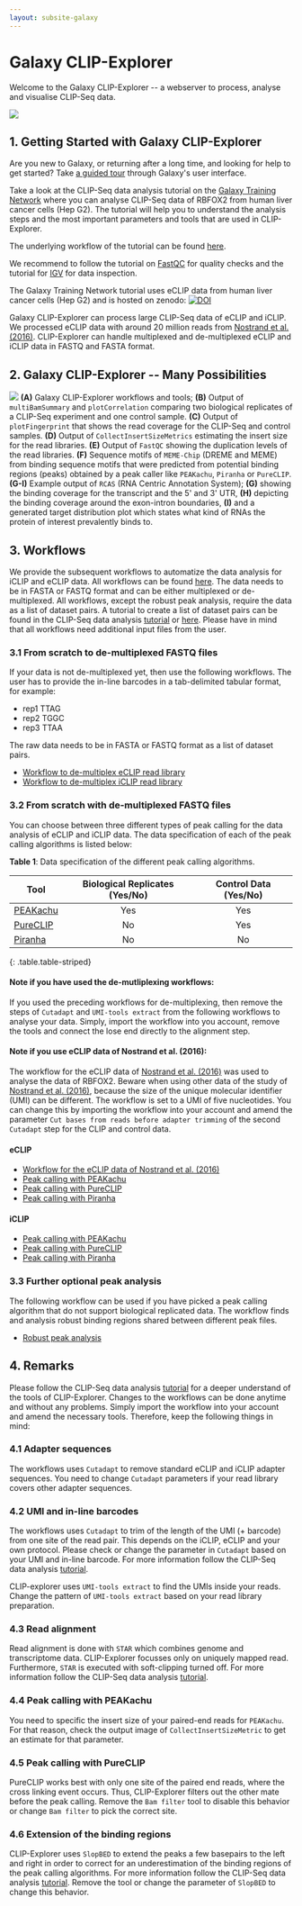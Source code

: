 ```yaml
---
layout: subsite-galaxy
---
```


# Galaxy CLIP-Explorer

Welcome to the Galaxy CLIP-Explorer -- a webserver to process, analyse and visualise CLIP-Seq data.

![](/assets/media/cover_design_clipseq.png)

## 1. Getting Started with Galaxy CLIP-Explorer

Are you new to Galaxy, or returning after a long time, and looking for help to get started? Take <a target="_parent" href="https://hicexplorer.usegalaxy.eu/tours/core.galaxy_ui">a guided tour</a> through Galaxy's user interface.

Take a look at the CLIP-Seq data analysis tutorial on the <a target="_parent" href="https://galaxyproject.github.io/training-material/topics/transcriptomics/tutorials/clipseq/tutorial.html">Galaxy Training Network</a>  where you can analyse CLIP-Seq data of RBFOX2 from human liver cancer cells (Hep G2). The tutorial will help you to understand the analysis steps and the most important parameters and tools that are used in CLIP-Explorer.

The underlying workflow of the tutorial can be found <a target="_parent" href="https://github.com/galaxyproject/training-material/tree/master/topics/transcriptomics/tutorials/clipseq/workflows/">here</a>.

We recommend to follow the tutorial on <a target="_parent" href="https://galaxyproject.github.io/training-material/topics/sequence-analysis/tutorials/quality-control/tutorial.html">FastQC</a> for quality checks and the tutorial for <a target="_parent" href="https://galaxyproject.github.io/training-material/topics/introduction/tutorials/igv-introduction/tutorial.html">IGV</a> for data inspection.


The Galaxy Training Network tutorial uses eCLIP data from human liver cancer cells (Hep G2) and is hosted on zenodo: <a target="_parent" href="https://zenodo.org/record/1327423"><img src="https://zenodo.org/badge/DOI/10.5281/zenodo.1327423.svg" alt="DOI"></a>

Galaxy CLIP-Explorer can process large CLIP-Seq data of eCLIP and iCLIP. We processed eCLIP data with around 20 million reads from [Nostrand et al. (2016)](https://doi.org/10.1038/nmeth.3810). CLIP-Explorer can handle multiplexed and de-multiplexed eCLIP and iCLIP data in FASTQ and FASTA format.

## 2. Galaxy CLIP-Explorer -- Many Possibilities

![](/assets/media/content_design_clipseq.png)
 <b>(A)</b> Galaxy CLIP-Explorer workflows and tools; <b>(B)</b> Output of `multiBamSummary` and `plotCorrelation` comparing two biological replicates of a CLIP-Seq experiment and one control sample. <b>(C)</b> Output of `plotFingerprint` that shows the read coverage for the CLIP-Seq and control samples. <b>(D)</b> Output of `CollectInsertSizeMetrics` estimating the insert size for the read libraries. <b>(E)</b> Output of `FastQC` showing the duplication levels of the read libraries. <b>(F)</b> Sequence motifs of `MEME-Chip` (DREME and MEME) from binding sequence motifs that were predicted from potential binding regions (peaks) obtained by a peak caller like `PEAKachu`, `Piranha` or `PureCLIP`. <b>(G-I)</b> Example output of `RCAS` (RNA Centric Annotation System); <b>(G)</b> showing the binding coverage for the transcript and the 5' and 3' UTR, <b>(H)</b> depicting the binding coverage around the exon-intron boundaries, <b>(I)</b> and a generated target distribution plot which states what kind of RNAs the protein of interest prevalently binds to.


## 3. Workflows

We provide the subsequent workflows to automatize the data analysis for iCLIP and eCLIP data. All workflows can be found [here](https://github.com/Florian-H-Lab/CLIP-Explorer). The data needs to be in FASTA or FASTQ format and can be either multiplexed or de-multiplexed. All workflows, except the robust peak analysis, require the data as a list of dataset pairs. A tutorial to create a list of dataset pairs can be found in the CLIP-Seq data analysis <a target="_parent" href="https://galaxyproject.github.io/training-material/topics/transcriptomics/tutorials/clipseq/tutorial.html">tutorial</a> or [here](https://galaxyproject.github.io/training-material/topics/galaxy-data-manipulation/tutorials/collections/tutorial.html). Please have in mind that all workflows need additional input files from the user.

### 3.1 From scratch to de-multiplexed FASTQ files

If your data is not de-multiplexed yet, then use the following workflows. The user has to provide the in-line barcodes in a tab-delimited tabular format, for example:

- rep1  TTAG
- rep2	TGGC
- rep3	TTAA

The raw data needs to be in FASTA or FASTQ format as a list of dataset pairs.

- <a href="https://galaxy.uni-freiburg.de/u/heylf/w/1demultiplexeclip">Workflow to de-multiplex eCLIP read library</a>
- <a href="https://galaxy.uni-freiburg.de/u/heylf/w/2demultiplexiclip">Workflow to de-multiplex iCLIP read library</a>


### 3.2 From scratch with de-multiplexed FASTQ files

You can choose between three different types of peak calling for the data analysis of eCLIP and iCLIP data. The data specification of each of the peak calling algorithms is listed below:

**Table 1**: Data specification of the different peak calling algorithms.

| Tool | Biological Replicates (Yes/No) | Control Data (Yes/No) |
| ---            | :-:      | :-:     |
| <a href="https://github.com/tbischler/PEAKachu">PEAKachu</a>            | Yes | Yes   |
| <a href="https://doi.org/10.1186/s13059-017-1364-2">PureCLIP</a>            | No | Yes   |
| <a href="https://doi.org/10.1093/bioinformatics/bts569">Piranha</a>           | No | No   |
{: .table.table-striped}

#### Note if you have used the de-mutliplexing workflows:
If you used the preceding workflows for de-multiplexing, then remove the steps of `Cutadapt` and `UMI-tools extract` from the following workflows to analyse your data. Simply, import the workflow into you account, remove the tools and connect the lose end directly to the alignment step.

#### Note if you use eCLIP data of Nostrand et al. (2016):
The workflow for the eCLIP data of [Nostrand et al. (2016)](https://doi.org/10.1038/nmeth.3810) was used to analyse the data of RBFOX2. Beware when using other data of the study of [Nostrand et al. (2016)](https://doi.org/10.1038/nmeth.3810), because the size of the unique molecular identifier (UMI) can be different. The workflow is set to a UMI of five nucleotides. You can change this by importing the workflow into your account and amend the parameter `Cut bases from reads before adapter trimming` of the second `Cutadapt` step for the CLIP and control data.

#### eCLIP
- <a href="https://galaxy.uni-freiburg.de/u/heylf/w/1clipseq-explorerdemultiplexedpeakachuecliphg19n5-1">Workflow for the eCLIP data of Nostrand et al. (2016)</a>
- <a href="https://galaxy.uni-freiburg.de/u/heylf/w/2clipseq-explorerdemultipeakachuecliphg19">Peak calling with PEAKachu</a>
- <a href="https://galaxy.uni-freiburg.de/u/heylf/w/3clipseq-explorerdemultipureclipecliphg19">Peak calling with PureCLIP</a>
- <a href="https://galaxy.uni-freiburg.de/u/heylf/w/4clipseq-explorerdemultipiranhaecliphg19">Peak calling with Piranha</a>

#### iCLIP
- <a href="https://galaxy.uni-freiburg.de/u/heylf/w/1clipseq-explorerdemultipeakachuicliphg19">Peak calling with PEAKachu</a>
- <a href="https://galaxy.uni-freiburg.de/u/heylf/w/2clipseq-explorerdemultipureclipicliphg19">Peak calling with PureCLIP</a>
- <a href="https://galaxy.uni-freiburg.de/u/heylf/w/3clipseq-explorerdemultipiranhaicliphg19">Peak calling with Piranha</a>

### 3.3 Further optional peak analysis

The following workflow can be used if you have picked a peak calling algorithm that do not support biological replicated data. The workflow finds and analysis robust binding regions shared between different peak files.

- <a href="https://galaxy.uni-freiburg.de/u/heylf/w/robustpeakanalysis">Robust peak analysis</a>

## 4. Remarks

Please follow the CLIP-Seq data analysis <a target="_parent" href="https://galaxyproject.github.io/training-material/topics/transcriptomics/tutorials/clipseq/tutorial.html">tutorial</a> for a deeper understand of the tools of CLIP-Explorer. Changes to the workflows can be done anytime and without any problems. Simply import the workflow into your account and amend the necessary tools. Therefore, keep the following things in mind:

### 4.1 Adapter sequences
The workflows uses `Cutadapt` to remove standard eCLIP and iCLIP adapter sequences. You need to change `Cutadapt` parameters if your read library covers other adapter sequences.

### 4.2 UMI and in-line barcodes
The workflows uses `Cutadapt` to trim of the length of the UMI (+ barcode) from one site of the read pair. This depends on the iCLIP, eCLIP and your own protocol. Please check or change the parameter in `Cutadapt` based on your UMI and in-line barcode. For more information follow the CLIP-Seq data analysis <a target="_parent" href="https://galaxyproject.github.io/training-material/topics/transcriptomics/tutorials/clipseq/tutorial.html">tutorial</a>.

CLIP-explorer uses `UMI-tools extract` to find the UMIs inside your reads. Change the pattern of `UMI-tools extract` based on your read library preparation.

### 4.3 Read alignment
Read alignment is done with `STAR` which combines genome and transcriptome data. CLIP-Explorer focusses only on uniquely mapped read. Furthermore, `STAR` is executed with soft-clipping turned off. For more information follow the CLIP-Seq data analysis <a target="_parent" href="https://galaxyproject.github.io/training-material/topics/transcriptomics/tutorials/clipseq/tutorial.html">tutorial</a>.


### 4.4 Peak calling with PEAKachu
You need to specific the insert size of your paired-end reads for `PEAKachu`. For that reason, check the output image of `CollectInsertSizeMetric` to get an estimate for that parameter.

### 4.5 Peak calling with PureCLIP
PureCLIP works best with only one site of the paired end reads, where the cross linking event occurs. Thus, CLIP-Explorer filters out the other mate before the peak calling. Remove the `Bam filter` tool to disable this behavior or change `Bam filter` to pick the correct site.

### 4.6 Extension of the binding regions
CLIP-Explorer uses `SlopBED` to extend the peaks a few basepairs to the left and right in order to correct for an underestimation of the binding regions of the peak calling algorithms. For more information follow the CLIP-Seq data analysis <a target="_parent" href="https://galaxyproject.github.io/training-material/topics/transcriptomics/tutorials/clipseq/tutorial.html">tutorial</a>. Remove the tool or change the parameter of `SlopBED` to change this behavior.
